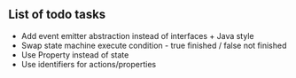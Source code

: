 ## List of todo tasks

- Add event emitter abstraction instead of interfaces + Java style
- Swap state machine execute condition - true finished / false not finished
- Use Property instead of state
- Use identifiers for actions/properties
